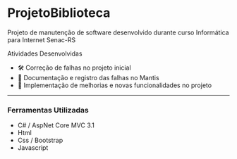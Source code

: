 # ProjetoBiblioteca
Projeto de manutenção de software desenvolvido durante curso Informática para Internet Senac-RS

Atividades Desenvolvidas
- 🛠 Correção de falhas no projeto inicial
- 📝 Documentação e registro das falhas no Mantis
- 🚀 Implementação de melhorias e novas funcionalidades no projeto

___

### Ferramentas Utilizadas

- C# / AspNet Core MVC 3.1
- Html
- Css / Bootstrap
- Javascript

